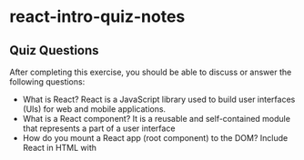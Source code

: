 # react-intro-quiz-notes

## Quiz Questions

After completing this exercise, you should be able to discuss or answer the following questions:

- What is React?
  React is a JavaScript library used to build user interfaces (UIs) for web and mobile applications.
- What is a React component?
  It is a reusable and self-contained module that represents a part of a user interface
- How do you mount a React app (root component) to the DOM?
  Include React in HTML with <script>, create a <div> with root, create React component and then run the app.
- What are some other popular frontend frameworks?
  Angular, Next.js, Tailwind CSS

## Notes

All student notes should be written here.

How to write `Code Examples` in markdown

for JS:

```javascript
const data = 'Howdy';
```

for HTML:

```html
<div>
  <p>This is text content</p>
</div>
```

for CSS:

```css
div {
  width: 100%;
}
```
